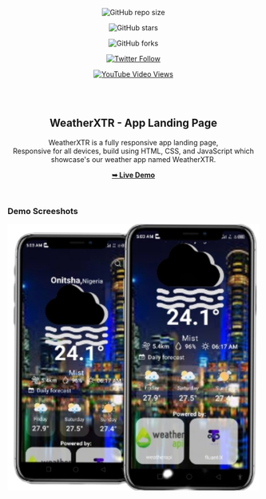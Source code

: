 <div align="center">



  ![GitHub repo size](https://img.shields.io/github/repo-size/fluantiX/fluantiX)

  ![GitHub stars](https://img.shields.io/github/stars/fluantiX/fluantiX?style=social)

  ![GitHub forks](https://img.shields.io/github/forks/fluantiX/fluantiX?style=social)

  [![Twitter Follow](https://img.shields.io/twitter/follow/fluantiX?style=social)](https://twitter.com/intent/follow?screen_name=fluantiX)

  [![YouTube Video Views](https://img.shields.io/youtube/views/igNpJ21Hglk?style=social)](https://youtu.be/lYC-rqpcZ0g)

  <br />

  <br />

  <h2 align="center">WeatherXTR - App Landing Page</h2>

  WeatherXTR is a fully responsive app landing page, <br />Responsive for all devices, build using HTML, CSS, and JavaScript which showcase's our weather app named WeatherXTR.

  <a href="https://codewithsadee.github.io/vast/"><strong>➥ Live Demo</strong></a>

</div>

<br />

### Demo Screeshots

![fluantiX Demo](./assets/images/4.png "Screen Demo")




